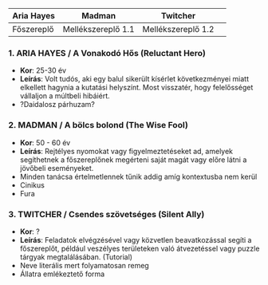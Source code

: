 
| Aria Hayes | Madman             | Twitcher           |     |
| ---------- | ------------------ | ------------------ | --- |
| Főszereplő | Mellékszereplő 1.1 | Mellékszereplő 1.2 |     |

### 1. ARIA HAYES / A Vonakodó Hős (Reluctant Hero)

-  **Kor**: 25-30 év
- **Leírás**: Volt tudós, aki egy balul sikerült kísérlet következményei miatt elkellett hagynia a kutatási helyszínt. Most visszatér, hogy felelősséget vállaljon a múltbeli hibáiért.
- ?Daidalosz párhuzam?

### 2. MADMAN / A bölcs bolond (The Wise Fool)

- **Kor**: 50 - 60 év
- **Leírás**: Rejtélyes nyomokat vagy figyelmeztetéseket ad, amelyek segíthetnek a főszereplőnek megérteni saját magát vagy előre látni a jövőbeli eseményeket. 
- Minden tanácsa értelmetlennek tűnik addig amíg kontextusba nem kerül
- Cinikus
- Fura

### 3. TWITCHER / Csendes szövetséges (Silent Ally)

- **Kor**: ?
- **Leírás**: Feladatok elvégzésével vagy közvetlen beavatkozással segíti a főszereplőt, például veszélyes területeken való átvezetéssel vagy puzzle tárgyak megtalálásában. (Tutorial)
- Neve literális mert folyamatosan remeg
- Állatra emlékeztető forma
  
